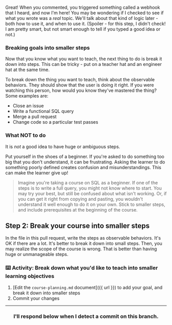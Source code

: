 Great! When you commented, you triggered something called a webhook that I heard, and now I'm here! You may be wondering if I checked to see if  what you wrote was a _real_ topic. We'll talk about that kind of logic later - both how to use it, and when to use it. (Spoiler - for this step, I didn't check! I am pretty smart, but not smart enough to tell if you typed a good idea or not.)

### Breaking goals into smaller steps

Now that you know what you want to teach, the next thing to do is break it down into steps. This can be tricky - put on a teacher hat and an engineer hat at the same time.

To break down the thing you want to teach, think about the observable behaviors. They should show that the user is doing it right. If you were watching this person, how would you know they've mastered the thing? Some examples are:

- Close an issue
- Write a functional SQL query
- Merge a pull request
- Change code so a particular test passes

### What NOT to do

It is _not_ a good idea to have huge or ambiguous steps. 

Put yourself in the shoes of a beginner. If you're asked to do something too big that you don't understand, it can be frustrating. Asking the learner to do something poorly defined creates confusion and misunderstandings. This can make the learner give up!

> Imagine you're taking a course on SQL as a beginner. If one of the steps is to write a full query, you might not know where to start. You may try your best, but still be confused about what isn't working. Or, if you can get it right from copying and pasting, you wouldn't understand it well enough to do it on your own. Stick to smaller steps, and include prerequisites at the beginning of the course.

## Step 2: Break your course into smaller steps

In the file in this pull request, write the steps as observable behaviors. It's OK if there are a lot. It's better to break it down into small steps. Then, you may realize the scope of the course is wrong. That is better than having huge or unmanageable steps.

### :keyboard: Activity: Break down what you'd like to teach into smaller learning objectives

1. [Edit the `course-planning.md` document]({{ url }}) to add your goal, and break it down into smaller steps
2. Commit your changes

<hr>
<h3 align="center">I'll respond below when I detect a commit on this branch.</h3>